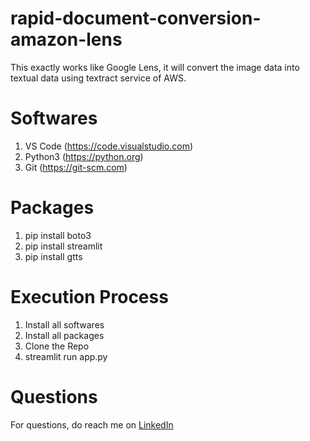 # rapid-document-conversion-amazon-lens
This exactly works like Google Lens, it will convert the image data into textual data using textract service of AWS.

# Softwares
1. VS Code (https://code.visualstudio.com)
2. Python3 (https://python.org)
3. Git (https://git-scm.com)

# Packages
1. pip install boto3
2. pip install streamlit
3. pip install gtts

# Execution Process
1. Install all softwares
2. Install all packages
3. Clone the Repo
4. streamlit run app.py

# Questions
For questions, do reach me on <a href="https://linkedin.com/in/MadhuPIoT">LinkedIn</a>
